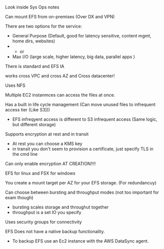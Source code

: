 Look inside Sys Ops notes

Can mount EFS from on-premises (Over DX and VPN)

There are two options for the service: 
- General Purpose (Default, good for latency sensitive, content mgmt, home dirs, websites)
- - or 
- Max I/O (large scale, higher latency, big data, parallel apps )

There is standard and EFS IA

works cross VPC and cross AZ and Cross datacenter!

Uses NFS

Multiple EC2 instanmces can access the files at once.

Has a built in life cycle management (Can move unused files to infrequent access tier (Like S3]))
- EFS infreqyent access is different to S3 infrequent access (Same logic, but different storage)

Supports encryption at rest and in transit
- At rest you can choose a KMS key
- in transit you don't seem to provision a certificate, just specify TLS in the cmd line

Can only enable encryption AT CREATION!!!!

EFS for linux and FSX for windows

You create a mount target per AZ for your EFS storage. (For redundancuy)

Can choose between bursting and throughput modes (not too important for exam though)
- bursting scales storage and throughut together
- throughput is a set IO you specify

Uses security groups for connectivity

EFS Does not have a native backup functionality.
- To backup EFS use an Ec2 instance with the AWS DataSync agent.